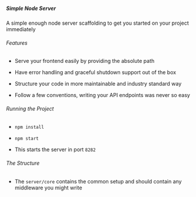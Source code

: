 ##### Simple Node Server

A simple enough node server scaffolding to get you started on your project immediately


###### Features

- Serve your frontend easily by providing the absolute path

- Have error handling and graceful shutdown support out of the box

- Structure your code in more maintainable and industry standard way

- Follow a few conventions, writing your API endpoints was never so easy


###### Running the Project

- `npm install`

- `npm start`

- This starts the server in port `8282`


###### The Structure

- The `server/core` contains the common setup and should contain any middleware you
might write